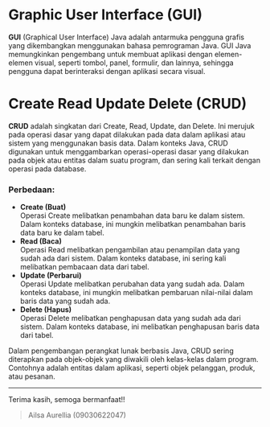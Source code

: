 # Graphic User Interface (GUI)
**GUI** (Graphical User Interface) Java adalah antarmuka pengguna grafis yang dikembangkan menggunakan bahasa pemrograman Java. GUI Java memungkinkan pengembang untuk membuat aplikasi dengan elemen-elemen visual, seperti tombol, panel, formulir, dan lainnya, sehingga pengguna dapat berinteraksi dengan aplikasi secara visual.

# Create Read Update Delete (CRUD)
**CRUD** adalah singkatan dari Create, Read, Update, dan Delete. Ini merujuk pada operasi dasar yang dapat dilakukan pada data dalam aplikasi atau sistem yang menggunakan basis data. Dalam konteks Java, CRUD digunakan untuk menggambarkan operasi-operasi dasar yang dilakukan pada objek atau entitas dalam suatu program, dan sering kali terkait dengan operasi pada database.

### **Perbedaan:**
* **Create (Buat)** <br>
Operasi Create melibatkan penambahan data baru ke dalam sistem. Dalam konteks database, ini mungkin melibatkan penambahan baris data baru ke dalam tabel.
* **Read (Baca)** <br>
Operasi Read melibatkan pengambilan atau penampilan data yang sudah ada dari sistem. Dalam konteks database, ini sering kali melibatkan pembacaan data dari tabel.
* **Update (Perbarui)** <br>
Operasi Update melibatkan perubahan data yang sudah ada. Dalam konteks database, ini mungkin melibatkan pembaruan nilai-nilai dalam baris data yang sudah ada.
* **Delete (Hapus)** <br>
Operasi Delete melibatkan penghapusan data yang sudah ada dari sistem. Dalam konteks database, ini melibatkan penghapusan baris data dari tabel.

Dalam pengembangan perangkat lunak berbasis Java, CRUD sering diterapkan pada objek-objek yang diwakili oleh kelas-kelas dalam program. Contohnya adalah entitas dalam aplikasi, seperti objek pelanggan, produk, atau pesanan.

***
Terima kasih, semoga bermanfaat!!
> Ailsa Aurellia (09030622047)
